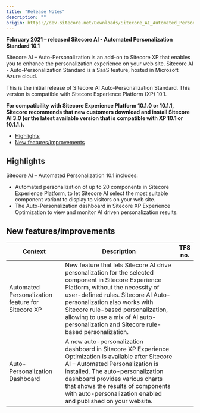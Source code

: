 ```yaml
---
title: "Release Notes"
description: ""
origin: https://dev.sitecore.net/Downloads/Sitecore_AI_Automated_Personalization_Standard/10x/Sitecore_AI_Automated_Personalization_Standard_101/Release_Notes
---
```


**February 2021 – released Sitecore AI - Automated Personalization Standard 10.1**

Sitecore AI – Auto-Personalization is an add-on to Sitecore XP that enables you to enhance the personalization experience on your web site. Sitecore AI - Auto-Personalization Standard is a SaaS feature, hosted in Microsoft Azure cloud.

This is the initial release of Sitecore AI Auto-Personalization Standard. This version is compatible with Sitecore Experience Platform (XP) 10.1.

**For compatibility with Sitecore Experience Platform 10.1.0 or 10.1.1, Sitecore recommends that new customers download and install Sitecore AI 3.0 (or the latest available version that is compatible with XP 10.1 or 10.1.1.).**

-   [Highlights](#Highlights)
-   [New features/improvements](#New)

## Highlights

Sitecore AI – Automated Personalization 10.1 includes:

-   Automated personalization of up to 20 components in Sitecore Experience Platform, to let Sitecore AI select the most suitable component variant to display to visitors on your web site.
-   The Auto-Personalization dashboard in Sitecore XP Experience Optimization to view and monitor AI driven personalization results.

## New features/improvements

 | Context | Description | TFS no. |
 | --- | --- | --- |
 | ​Automated Personalization feature for Sitecore XP​ | New feature that lets Sitecore AI drive personalization for the selected component in Sitecore Experience Platform, without the necessity of user-defined rules. Sitecore AI Auto-personalization also works with Sitecore rule-based personalization, allowing to use a mix of AI auto-personalization and Sitecore rule-based personalization. |  |
 | ​​​Auto-Personalization Dashboard | A new auto-personalization dashboard in Sitecore XP Experience Optimization is available after Sitecore AI – Automated Personalization is installed. The auto-personalization dashboard provides various charts that shows the results of components with auto-personalization enabled and published on your website. |  |